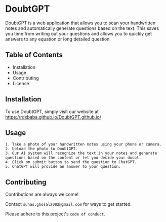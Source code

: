 
# DoubtGPT

DoubtGPT is a web application that allows you to scan your handwritten notes and automatically generate questions based on the text. This saves you time from writing out your questions and allows you to quickly get answers to any equation or long detailed question.








## Table of Contents

- Installation
- Usage
- Contributing
- License



## Installation

To use DoubtGPT, simply visit our website at https://rdxbaba.github.io/DoubtGPT.github.io/

## Usage

    1. Take a photo of your handwritten notes using your phone or camera.
    2. Upload the photo to DoubtGPT.
    3. Our AI system will recognize the text in your notes and generate questions based on the content or let you decide your doubt.
    4. Click on submit button to send the question to ChatGPT.
    5. ChatGPT will provide an answer to your question.




## Contributing

Contributions are always welcome!

Contact `suhas.ghosal2002@gmail.com` for ways to get started.

Please adhere to this project's `code of conduct`.

